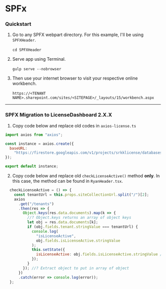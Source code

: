 # SPFx
### Quickstart

1. Go to any SPFX webpart directory. For this example, I'll be using `SPFXHeader`. 
<br></br>
`cd SPFXHeader`

2. Serve app using Terminal.
<br></br>
`gulp serve --nobrowser`

3. Then use your internet browser to visit your respective online workbench.
<br></br>
`https://<TENANT NAME>.sharepoint.com/sites/<SITEPAGE>/_layouts/15/workbench.aspx`

---

### SPFX Migration to LicenseDashboard 2.X.X

1. Copy code below and replace old codes in `axios-license.ts`

```javascript
import axios from "axios";

const instance = axios.create({
  baseURL:
    "https://firestore.googleapis.com/v1/projects/srkklicense/databases/(default)/documents/"
});

export default instance;
```
2. Copy code below and replace old `checkLicenseActive()` method **only**. In this case, the method can be found in `RyanHeader.tsx`.   

```javascript
  checkLicenseActive = () => {
    const tenantUrl = this.props.siteCollectionUrl.split("/")[2];
    axios
      .get("/tenants")
      .then(res => {
        Object.keys(res.data.documents).map(k => {
          //? Object.keys returns an array of object keys
          let obj = res.data.documents[k];
          if (obj.fields.tenant.stringValue === tenantUrl) {
            console.log(
              "isLicenseActive",
              obj.fields.isLicenseActive.stringValue
            );
            this.setState({
              isLicenseActive: obj.fields.isLicenseActive.stringValue //? This is pretty pointless. It's more prepare for the future if using seperate database for key auth.
            });
          }
        }); //? Extract object to put in array of object
      })
      .catch(error => console.log(error));
  };
```

